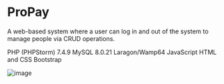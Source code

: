 # ProPay

A web-based system where a user can log in and out of the system to manage people via
CRUD operations.

PHP (PHPStorm) 7.4.9
MySQL 8.0.21
Laragon/Wamp64
JavaScript
HTML and CSS
Bootstrap
 
![image](https://user-images.githubusercontent.com/77279547/143276445-8b43f8c6-202f-4d67-aa6e-4783f3f49c52.png)
